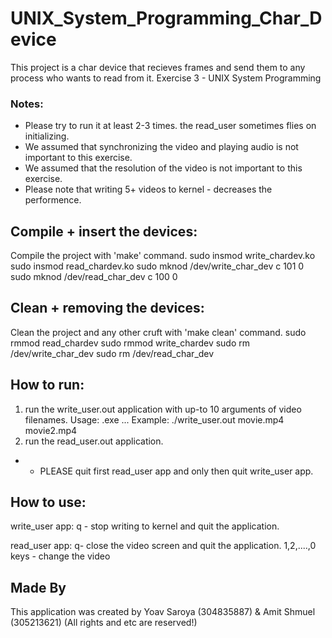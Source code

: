 # UNIX_System_Programming_Char_Device
This project is a char device that recieves frames and send them to any process who wants to read from it.
Exercise 3 - UNIX System Programming

### Notes:
- Please try to run it at least 2-3 times. the read_user sometimes flies on initializing.
- We assumed that synchronizing the video and playing audio is not important to this exercise.
- We assumed that the resolution of the video is not important to this exercise.
- Please note that writing 5+ videos to kernel - decreases the performence.
	
## Compile + insert the devices:
Compile the project with 'make' command.
sudo insmod write_chardev.ko
sudo insmod read_chardev.ko
sudo mknod /dev/write_char_dev c 101 0
sudo mknod /dev/read_char_dev c 100 0
	
## Clean + removing the devices:
Clean the project and any other cruft with 'make clean' command.
sudo rmmod read_chardev
sudo rmmod write_chardev
sudo rm /dev/write_char_dev
sudo rm /dev/read_char_dev
	
## How to run:
1) run the write_user.out application with up-to 10 arguments of video filenames.
   Usage: .exe <video1> <video2>... <video10>
   Example: ./write_user.out movie.mp4 movie2.mp4
2) run the read_user.out application.
* - PLEASE quit first read_user app and only then quit write_user app.
	
## How to use:

write_user app:
	q - stop writing to kernel and quit the application.

read_user app:
	q- close the video screen and quit the application.
	1,2,....,0 keys - change the video

## Made By
This application was created by Yoav Saroya (304835887) & Amit Shmuel (305213621) (All rights and etc are reserved!)
